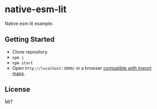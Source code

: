 # native-esm-lit

Native esm lit example.

## Getting Started

- Clone repository.
- `npm i`
- `npm start`
- Open `http://localhost:3000/` in a browser [compatible with import maps](https://caniuse.com/import-maps).

## License

MIT
